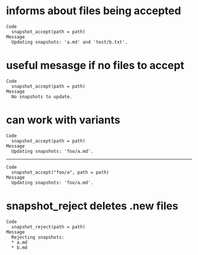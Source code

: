 # informs about files being accepted

    Code
      snapshot_accept(path = path)
    Message
      Updating snapshots: 'a.md' and 'test/b.txt'.

# useful mesasge if no files to accept

    Code
      snapshot_accept(path = path)
    Message
      No snapshots to update.

# can work with variants

    Code
      snapshot_accept(path = path)
    Message
      Updating snapshots: 'foo/a.md'.

---

    Code
      snapshot_accept("foo/a", path = path)
    Message
      Updating snapshots: 'foo/a.md'.

# snapshot_reject deletes .new files

    Code
      snapshot_reject(path = path)
    Message
      Rejecting snapshots:
      * a.md
      * b.md

